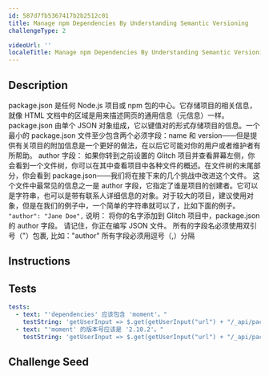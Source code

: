 ```yaml
---
id: 587d7fb5367417b2b2512c01
title: Manage npm Dependencies By Understanding Semantic Versioning
challengeType: 2

videoUrl: ''
localeTitle: Manage npm Dependencies By Understanding Semantic Versioning
---
```


## Description
<section id='description'>
package.json 是任何 Node.js 项目或 npm 包的中心。它存储项目的相关信息，就像 HTML 文档中的<code><head></code>区域是用来描述网页的通用信息（元信息）一样。package.json 由单个 JSON 对象组成，它以键值对的形式存储项目的信息。一个最小的 package.json 文件至少包含两个必须字段：name 和 version——但是提供有关项目的附加信息是一个更好的做法，在以后它可能对你的用户或者维护者有所帮助。
author 字段：
如果你转到之前设置的 Glitch 项目并查看屏幕左侧，你会看到一个文件树，你可以在其中查看项目中各种文件的概述。在文件树的末尾部分，你会看到 package.json——我们将在接下来的几个挑战中改进这个文件。
这个文件中最常见的信息之一是 author 字段，它指定了谁是项目的创建者。它可以是字符串，也可以是带有联系人详细信息的对象。对于较大的项目，建议使用对象，但是在我们的例子中，一个简单的字符串就可以了，比如下面的例子。
<code>"author": "Jane Doe",</code>
说明：
将你的名字添加到 Glitch 项目中，package.json 的 author 字段。
请记住，你正在编写 JSON 文件。
所有的字段名必须使用双引号（"）包裹, 比如："author"
所有字段必须用逗号（,）分隔
</section>

## Instructions
<section id='instructions'>

</section>

## Tests
<section id='tests'>

```yml
tests:
  - text: "'dependencies' 应该包含 'moment'。"
    testString: 'getUserInput => $.get(getUserInput("url") + "/_api/package.json").then(data => { var packJson = JSON.parse(data); assert.property(packJson.dependencies, "moment", ""dependencies" 未包含 "moment""); }, xhr => { throw new Error(xhr.responseText); })'
  - text: "'moment' 的版本号应该是 '2.10.2'。"
    testString: 'getUserInput => $.get(getUserInput("url") + "/_api/package.json").then(data => { var packJson = JSON.parse(data); assert.match(packJson.dependencies.moment, /^[\^\~]?2\.10\.2/, ""moment" 的版本号有误。它应该是 2.10.2"); }, xhr => { throw new Error(xhr.responseText); })'

```

</section>

## Challenge Seed
<section id='challengeSeed'>















</section>

              